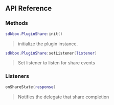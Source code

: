 ## API Reference

### Methods
```lua
sdkbox.PluginShare:init()
```
>  initialize the plugin instance.

```lua
sdkbox.PluginShare:setListener(listener)
```
> Set listener to listen for share events


### Listeners
```lua
onShareState(response)
```
> Notifies the delegate that share completion


